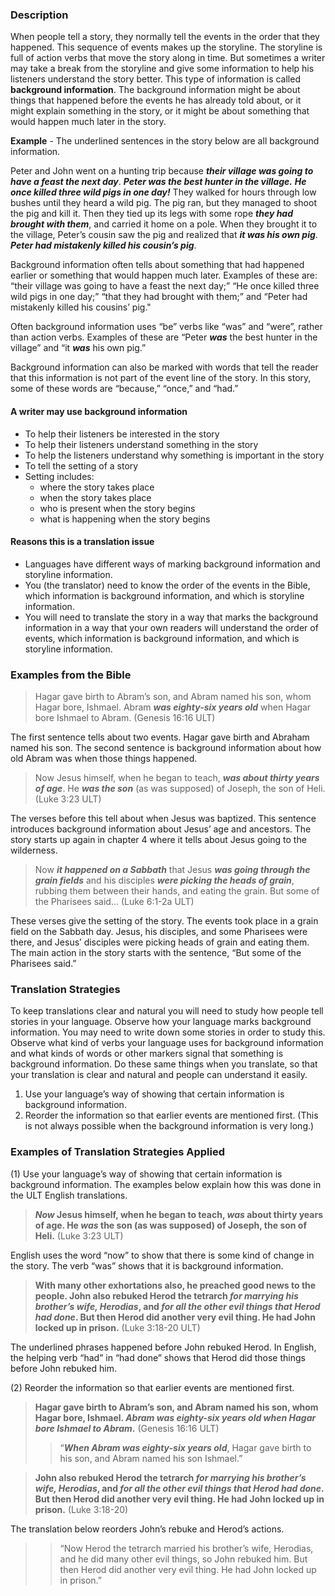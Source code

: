 

### Description

When people tell a story, they normally tell the events in the order that they happened. This sequence of events makes up the storyline. The storyline is full of action verbs that move the story along in time. But sometimes a writer may take a break from the storyline and give some information to help his listeners understand the story better. This type of information is called **background information**. The background information might be about things that happened before the events he has already told about, or it might explain something in the story, or it might be about something that would happen much later in the story.

**Example** - The underlined sentences in the story below are all background information.

Peter and John went on a hunting trip because ***their village was going to have a feast the next day***. ***Peter was the best hunter in the village.*** ***He once killed three wild pigs in one day!*** They walked for hours through low bushes until they heard a wild pig. The pig ran, but they managed to shoot the pig and kill it. Then they tied up its legs with some rope ***they had brought with them***, and carried it home on a pole. When they brought it to the village, Peter’s cousin saw the pig and realized that ***it was his own pig***. ***Peter had mistakenly killed his cousin’s pig***.

Background information often tells about something that had happened earlier or something that would happen much later. Examples of these are: “their village was going to have a feast the next day;” “He once killed three wild pigs in one day;” “that they had brought with them;” and “Peter had mistakenly killed his cousins’ pig."

Often background information uses “be” verbs like “was” and “were”, rather than action verbs. Examples of these are “Peter ***was*** the best hunter in the village” and “it ***was*** his own pig.”

Background information can also be marked with words that tell the reader that this information is not part of the event line of the story. In this story, some of these words are “because,” “once,” and “had.”

#### A writer may use background information

* To help their listeners be interested in the story
* To help their listeners understand something in the story
* To help the listeners understand why something is important in the story
* To tell the setting of a story
* Setting includes:
    * where the story takes place
    * when the story takes place
    * who is present when the story begins
    * what is happening when the story begins

#### Reasons this is a translation issue

* Languages have different ways of marking background information and storyline information.
* You (the translator) need to know the order of the events in the Bible, which information is background information, and which is storyline information.
* You will need to translate the story in a way that marks the background information in a way that your own readers will understand the order of events, which information is background information, and which is storyline information.

### Examples from the Bible

> Hagar gave birth to Abram’s son, and Abram named his son, whom Hagar bore, Ishmael. Abram ***was eighty-six years old*** when Hagar bore Ishmael to Abram. (Genesis 16:16 ULT)

The first sentence tells about two events. Hagar gave birth and Abraham named his son. The second sentence is background information about how old Abram was when those things happened.

> Now Jesus himself, when he began to teach, ***was about thirty years of age***. He ***was the son*** (as was supposed) of Joseph, the son of Heli. (Luke 3:23 ULT)

The verses before this tell about when Jesus was baptized. This sentence introduces background information about Jesus’ age and ancestors. The story starts up again in chapter 4 where it tells about Jesus going to the wilderness.

> Now ***it happened on a Sabbath*** that Jesus ***was going through the grain fields*** and his disciples ***were picking the heads of grain***, rubbing them between their hands, and eating the grain. But some of the Pharisees said… (Luke 6:1-2a ULT)

These verses give the setting of the story. The events took place in a grain field on the Sabbath day. Jesus, his disciples, and some Pharisees were there, and Jesus’ disciples were picking heads of grain and eating them. The main action in the story starts with the sentence, “But some of the Pharisees said.”

### Translation Strategies

To keep translations clear and natural you will need to study how people tell stories in your language. Observe how your language marks background information. You may need to write down some stories in order to study this. Observe what kind of verbs your language uses for background information and what kinds of words or other markers signal that something is background information. Do these same things when you translate, so that your translation is clear and natural and people can understand it easily.

1. Use your language’s way of showing that certain information is background information.
1. Reorder the information so that earlier events are mentioned first.  (This is not always possible when the background information is very long.)

### Examples of Translation Strategies Applied

(1) Use your language’s way of showing that certain information is background information. The examples below explain how this was done in the ULT English translations.

> *****Now*** Jesus himself, when he began to teach, ***was*** about thirty years of age. He ***was*** the son (as was supposed) of Joseph, the son of Heli.** (Luke 3:23 ULT) 

English uses the word “now” to show that there is some kind of change in the story. The verb “was” shows that it is background information.

> **With many other exhortations also, he preached good news to the people. John also rebuked Herod the tetrarch ***for marrying his brother’s wife, Herodias***, and ***for all the other evil things that Herod had done***. But then Herod did another very evil thing. He had John locked up in prison.** (Luke 3:18-20 ULT) 

The underlined phrases happened before John rebuked Herod. In English, the helping verb “had” in “had done” shows that Herod did those things before John rebuked him.

(2) Reorder the information so that earlier events are mentioned first.

> **Hagar gave birth to Abram’s son, and Abram named his son, whom Hagar bore, Ishmael. ***Abram was eighty-six years old when Hagar bore Ishmael to Abram***.** (Genesis 16:16 ULT)  
>> “***When Abram was eighty-six years old***, Hagar gave birth to his son, and Abram named his son Ishmael.”
  
> **John also rebuked Herod the tetrarch ***for marrying his brother’s wife, Herodias***, and ***for all the other evil things that Herod had done***. But then Herod did another very evil thing. He had John locked up in prison.** (Luke 3:18-20) 

The translation below reorders John’s rebuke and Herod’s actions.

>> “Now Herod the tetrarch married his brother’s wife, Herodias, and he did many other evil things, so John rebuked him. But then Herod did another very evil thing. He had John locked up in prison.”

